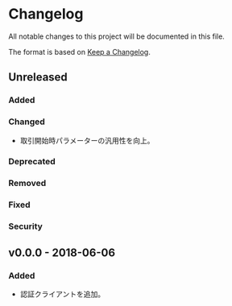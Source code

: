 # Changelog

All notable changes to this project will be documented in this file.

The format is based on [Keep a Changelog](http://keepachangelog.com/).

## Unreleased

### Added

### Changed

- 取引開始時パラメーターの汎用性を向上。

### Deprecated

### Removed

### Fixed

### Security

## v0.0.0 - 2018-06-06

### Added

- 認証クライアントを追加。
